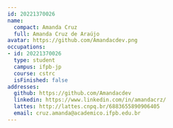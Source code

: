 ```yaml
---
id: 20221370026
name:
  compact: Amanda Cruz
  full: Amanda Cruz de Araújo
avatar: https://github.com/Amandacdev.png
occupations:
- id: 20221370026
  type: student
  campus: ifpb-jp
  course: cstrc
  isFinished: false
addresses:
  github: https://github.com/Amandacdev
  linkedin: https://www.linkedin.com/in/amandacrz/
  lattes: http://lattes.cnpq.br/6883655890906405
  email: cruz.amanda@academico.ifpb.edu.br
---
```

